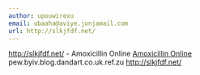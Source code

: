 ```yaml
---
author: upouwirexu
email: ubaaha@aviye.jonjamail.com
url: http://slkjfdf.net/
---
```


http://slkjfdf.net/ - Amoxicillin Online <a href="http://slkjfdf.net/">Amoxicillin Online</a> pew.byiv.blog.dandart.co.uk.ref.zu http://slkjfdf.net/